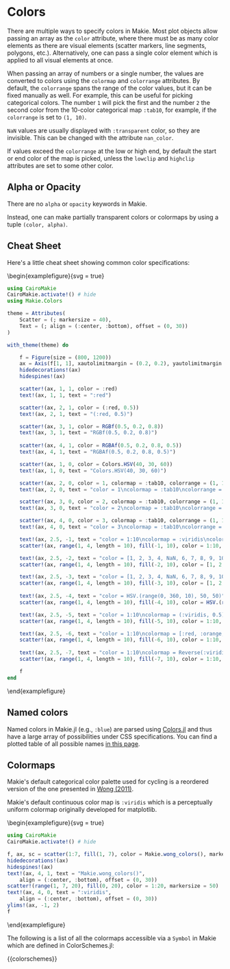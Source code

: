 # Colors

There are multiple ways to specify colors in Makie.
Most plot objects allow passing an array as the `color` attribute, where there must be as many color elements as there are visual elements (scatter markers, line segments, polygons, etc.).
Alternatively, one can pass a single color element which is applied to all visual elements at once.

When passing an array of numbers or a single number, the values are converted to colors using the `colormap` and `colorrange` attributes.
By default, the `colorrange` spans the range of the color values, but it can be fixed manually as well.
For example, this can be useful for picking categorical colors.
The number `1` will pick the first and the number `2` the second color from the 10-color categorical map `:tab10`, for example, if the `colorrange` is set to `(1, 10)`.

`NaN` values are usually displayed with `:transparent` color, so they are invisible.
This can be changed with the attribute `nan_color`.

If values exceed the `colorrange` at the low or high end, by default the start or end color of the map is picked, unless the `lowclip` and `highclip` attributes are set to some other color.

## Alpha or Opacity

There are no `alpha` or `opacity` keywords in Makie.

Instead, one can make partially transparent colors or colormaps by using a tuple `(color, alpha)`.

## Cheat Sheet

Here's a little cheat sheet showing common color specifications:

\begin{examplefigure}{svg = true}

```julia
using CairoMakie
CairoMakie.activate!() # hide
using Makie.Colors

theme = Attributes(
    Scatter = (; markersize = 40),
    Text = (; align = (:center, :bottom), offset = (0, 30))
)

with_theme(theme) do

    f = Figure(size = (800, 1200))
    ax = Axis(f[1, 1], xautolimitmargin = (0.2, 0.2), yautolimitmargin = (0.1, 0.1))
    hidedecorations!(ax)
    hidespines!(ax)

    scatter!(ax, 1, 1, color = :red)
    text!(ax, 1, 1, text = ":red")

    scatter!(ax, 2, 1, color = (:red, 0.5))
    text!(ax, 2, 1, text = "(:red, 0.5)")

    scatter!(ax, 3, 1, color = RGBf(0.5, 0.2, 0.8))
    text!(ax, 3, 1, text = "RGBf(0.5, 0.2, 0.8)")
    
    scatter!(ax, 4, 1, color = RGBAf(0.5, 0.2, 0.8, 0.5))
    text!(ax, 4, 1, text = "RGBAf(0.5, 0.2, 0.8, 0.5)")

    scatter!(ax, 1, 0, color = Colors.HSV(40, 30, 60))
    text!(ax, 1, 0, text = "Colors.HSV(40, 30, 60)")

    scatter!(ax, 2, 0, color = 1, colormap = :tab10, colorrange = (1, 10))
    text!(ax, 2, 0, text = "color = 1\ncolormap = :tab10\ncolorrange = (1, 10)")

    scatter!(ax, 3, 0, color = 2, colormap = :tab10, colorrange = (1, 10))
    text!(ax, 3, 0, text = "color = 2\ncolormap = :tab10\ncolorrange = (1, 10)")

    scatter!(ax, 4, 0, color = 3, colormap = :tab10, colorrange = (1, 10))
    text!(ax, 4, 0, text = "color = 3\ncolormap = :tab10\ncolorrange = (1, 10)")

    text!(ax, 2.5, -1, text = "color = 1:10\ncolormap = :viridis\ncolorrange = automatic")
    scatter!(ax, range(1, 4, length = 10), fill(-1, 10), color = 1:10, colormap = :viridis)

    text!(ax, 2.5, -2, text = "color = [1, 2, 3, 4, NaN, 6, 7, 8, 9, 10]\ncolormap = :viridis\ncolorrange = (2, 9)")
    scatter!(ax, range(1, 4, length = 10), fill(-2, 10), color = [1, 2, 3, 4, NaN, 6, 7, 8, 9, 10], colormap = :viridis, colorrange = (2, 9))

    text!(ax, 2.5, -3, text = "color = [1, 2, 3, 4, NaN, 6, 7, 8, 9, 10]\ncolormap = :viridis\ncolorrange = (2, 9)\nnan_color = :red, highclip = :magenta, lowclip = :cyan")
    scatter!(ax, range(1, 4, length = 10), fill(-3, 10), color = [1, 2, 3, 4, NaN, 6, 7, 8, 9, 10], colormap = :viridis, colorrange = (2, 9), nan_color = :red, highclip = :magenta, lowclip = :cyan)
    
    text!(ax, 2.5, -4, text = "color = HSV.(range(0, 360, 10), 50, 50)")
    scatter!(ax, range(1, 4, length = 10), fill(-4, 10), color = HSV.(range(0, 360, 10), 50, 50))

    text!(ax, 2.5, -5, text = "color = 1:10\ncolormap = (:viridis, 0.5)\ncolorrange = automatic")
    scatter!(ax, range(1, 4, length = 10), fill(-5, 10), color = 1:10, colormap = (:viridis, 0.5))

    text!(ax, 2.5, -6, text = "color = 1:10\ncolormap = [:red, :orange, :brown]\ncolorrange = automatic")
    scatter!(ax, range(1, 4, length = 10), fill(-6, 10), color = 1:10, colormap = [:red, :orange, :brown])
    
    text!(ax, 2.5, -7, text = "color = 1:10\ncolormap = Reverse(:viridis)\ncolorrange = automatic")
    scatter!(ax, range(1, 4, length = 10), fill(-7, 10), color = 1:10, colormap = Reverse(:viridis))

    f
end
```

\end{examplefigure}

## Named colors

Named colors in Makie.jl (e.g., `:blue`) are parsed using [Colors.jl](https://juliagraphics.github.io/Colors.jl/stable/constructionandconversion/#Color-Parsing) and thus have a large array of possibilities under CSS specifications. You can find a plotted table of all possible names [in this page](https://juliagraphics.github.io/Colors.jl/stable/namedcolors/).

## Colormaps

Makie's default categorical color palette used for cycling is a reordered version of the one presented in [Wong (2011)](https://www.nature.com/articles/nmeth.1618?WT.ec_id=NMETH-201106).

Makie's default continuous color map is `:viridis` which is a perceptually uniform colormap originally developed for matplotlib.

\begin{examplefigure}{svg = true}

```julia
using CairoMakie
CairoMakie.activate!() # hide

f, ax, sc = scatter(1:7, fill(1, 7), color = Makie.wong_colors(), markersize = 50)
hidedecorations!(ax)
hidespines!(ax)
text!(ax, 4, 1, text = "Makie.wong_colors()",
    align = (:center, :bottom), offset = (0, 30))
scatter!(range(1, 7, 20), fill(0, 20), color = 1:20, markersize = 50)
text!(ax, 4, 0, text = ":viridis",
    align = (:center, :bottom), offset = (0, 30))
ylims!(ax, -1, 2)
f
```

\end{examplefigure}

The following is a list of all the colormaps accessible via a `Symbol` in Makie which are defined in ColorSchemes.jl:

{{colorschemes}}
